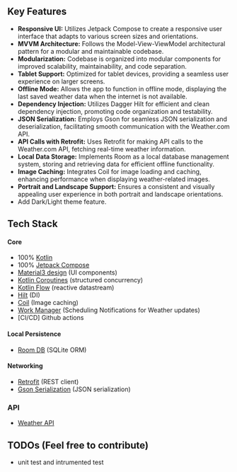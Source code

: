 
## Key Features

- **Responsive UI:** Utilizes Jetpack Compose to create a responsive user interface that adapts to various screen sizes and orientations.
- **MVVM Architecture:** Follows the Model-View-ViewModel architectural pattern for a modular and maintainable codebase.
- **Modularization:** Codebase is organized into modular components for improved scalability, maintainability, and code separation.
- **Tablet Support:** Optimized for tablet devices, providing a seamless user experience on larger screens.
- **Offline Mode:** Allows the app to function in offline mode, displaying the last saved weather data when the internet is not available.
- **Dependency Injection:** Utilizes Dagger Hilt for efficient and clean dependency injection, promoting code organization and testability.
- **JSON Serialization:** Employs Gson for seamless JSON serialization and deserialization, facilitating smooth communication with the Weather.com API.
- **API Calls with Retrofit:** Uses Retrofit for making API calls to the Weather.com API, fetching real-time weather information.
- **Local Data Storage:** Implements Room as a local database management system, storing and retrieving data for efficient offline functionality.
- **Image Caching:** Integrates Coil for image loading and caching, enhancing performance when displaying weather-related images.
- **Portrait and Landscape Support:** Ensures a consistent and visually appealing user experience in both portrait and landscape orientations.
- Add Dark/Light theme feature.


## Tech Stack

#### Core

- 100% [Kotlin](https://kotlinlang.org/)
- 100% [Jetpack Compose](https://developer.android.com/jetpack/compose)
- [Material3 design](https://m3.material.io/) (UI components)
- [Kotlin Coroutines](https://kotlinlang.org/docs/coroutines-overview.html) (structured concurrency)
- [Kotlin Flow](https://kotlinlang.org/docs/flow.html) (reactive datastream)
- [Hilt](https://dagger.dev/hilt/) (DI)
- [Coil](https://coil-kt.github.io/coil/) (Image caching)
- [Work Manager](https://developer.android.com/reference/androidx/work/WorkManager) (Scheduling Notifications for Weather updates)
- [CI/CD] Github actions

#### Local Persistence
- [Room DB](https://developer.android.com/training/data-storage/room) (SQLite ORM)

#### Networking
- [Retrofit](https://square.github.io/retrofit/) (REST client)
- [Gson Serialization](https://github.com/google/gson) (JSON serialization)

### API
- [Weather API](https://www.weatherapi.com/)


## TODOs (Feel free to contribute)
- unit test and intrumented test

